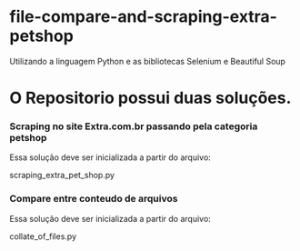 

# file-compare-and-scraping-extra-petshop
Utilizando a linguagem Python e as bibliotecas Selenium e Beautiful Soup


# O Repositorio possui duas soluções.

### Scraping no site Extra.com.br passando pela categoria petshop
Essa solução deve ser inicializada a partir do arquivo:

scraping_extra_pet_shop.py

### Compare entre conteudo de arquivos

Essa solução deve ser inicializada a partir do arquivo:

collate_of_files.py
